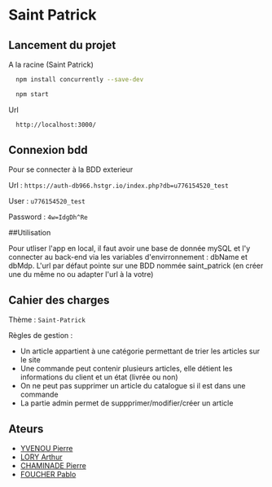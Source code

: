 
# Saint Patrick



## Lancement du projet

A la racine (Saint Patrick)

```bash
  npm install concurrently --save-dev
```
```bash
  npm start
```
Url
```bash
  http://localhost:3000/
```

## Connexion bdd

Pour se connecter à la BDD exterieur

Url : `https://auth-db966.hstgr.io/index.php?db=u776154520_test`

User : `u776154520_test`

Password : `4w=IdgDh^Re`

##Utilisation

Pour utliser l'app en local, il faut avoir une base de donnée mySQL et l'y connecter au back-end via les variables d'envirronnement : dbName et dbMdp. L'url par défaut pointe sur une BDD nommée saint_patrick (en créer une du même no ou adapter l'url à la votre)

## Cahier des charges

Thème : `Saint-Patrick`

Règles de gestion : 
- Un article appartient à une catégorie permettant de trier les articles sur le site
- Une commande peut contenir plusieurs articles, elle détient les informations du client et un état (livrée ou non)
- On ne peut pas supprimer un article du catalogue si il est dans une commande
- La partie admin permet de suppprimer/modifier/créer un article

## Ateurs

- [YVENOU Pierre]()
- [LORY Arthur]()
- [CHAMINADE Pierre]()
- [FOUCHER Pablo]()

